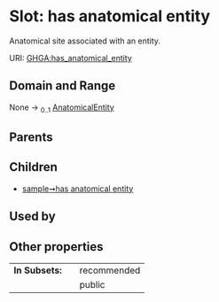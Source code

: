 
# Slot: has anatomical entity


Anatomical site associated with an entity.

URI: [GHGA:has_anatomical_entity](https://w3id.org/GHGA/has_anatomical_entity)


## Domain and Range

None &#8594;  <sub>0..1</sub> [AnatomicalEntity](AnatomicalEntity.md)

## Parents


## Children

 *  [sample➞has anatomical entity](sample_has_anatomical_entity.md)

## Used by


## Other properties

|  |  |  |
| --- | --- | --- |
| **In Subsets:** | | recommended |
|  | | public |

